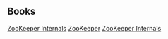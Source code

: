 ## Books

[ZooKeeper Internals](https://zookeeper.apache.org/doc/r3.3.2/zookeeperInternals.html)
[ZooKeeper](https://www.safaribooksonline.com/library/view/zookeeper/9781449361297/)
[ZooKeeper Internals](http://www.corejavaguru.com/bigdata/zookeeper/internals)